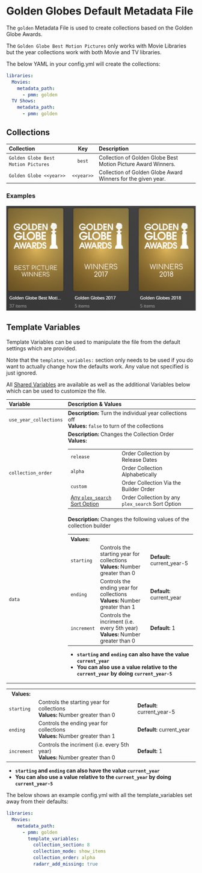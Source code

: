 # Golden Globes Default Metadata File

The `golden` Metadata File is used to create collections based on the Golden Globe Awards.

The `Golden Globe Best Motion Pictures` only works with Movie Libraries but the year collections work with both Movie and TV libraries.

The below YAML in your config.yml will create the collections:

```yaml
libraries:
  Movies:
    metadata_path:
      - pmm: golden
  TV Shows:
    metadata_path:
      - pmm: golden
```

## Collections

| Collection                          |    Key     | Description                                                   |
|:------------------------------------|:----------:|:--------------------------------------------------------------|
| `Golden Globe Best Motion Pictures` |   `best`   | Collection of Golden Globe Best Motion Picture Award Winners. |
| `Golden Globe <<year>>`             | `<<year>>` | Collection of Golden Globe Award Winners for the given year.  |

### Examples

![](../images/golden.png)

## Template Variables

Template Variables can be used to manipulate the file from the default settings which are provided. 

Note that the `templates_variables:` section only needs to be used if you do want to actually change how the defaults work. Any value not specified is just ignored.

All [Shared Variables](../variables) are available as well as the additional Variables below which can be used to customize the file.

| Variable               | Description & Values                                                                                                                                                                                                                                                                                                                                                                                                                                                                                                                                                                                                                                                                                                                                                                                                                                                                                                                                                                                             |
|:-----------------------|:-----------------------------------------------------------------------------------------------------------------------------------------------------------------------------------------------------------------------------------------------------------------------------------------------------------------------------------------------------------------------------------------------------------------------------------------------------------------------------------------------------------------------------------------------------------------------------------------------------------------------------------------------------------------------------------------------------------------------------------------------------------------------------------------------------------------------------------------------------------------------------------------------------------------------------------------------------------------------------------------------------------------|
| `use_year_collections` | **Description:** Turn the individual year collections off<br>**Values:** `false` to turn of the collections                                                                                                                                                                                                                                                                                                                                                                                                                                                                                                                                                                                                                                                                                                                                                                                                                                                                                                      |
| `collection_order`     | **Description:** Changes the Collection Order<br>**Values:**<table class="clearTable"><tr><td>`release`</td><td>Order Collection by Release Dates</td></tr><tr><td>`alpha`</td><td>Order Collection Alphabetically</td></tr><tr><td>`custom`</td><td>Order Collection Via the Builder Order</td></tr><tr><td>[Any `plex_search` Sort Option](../builders/plex.md#sort-options)</td><td>Order Collection by any `plex_search` Sort Option</td></tr></table>                                                                                                                                                                                                                                                                                                                                                                                                                                                                                                                                                       |
| `data`                 | **Description:** Changes the following values of the collection builder<br><table class="clearTable"><tr><th>Values:</th></tr><tr><td><code>starting</code></td><td>Controls the starting year for collections</br><strong>Values:</strong> Number greater than 0</td><td><strong>Default:</strong> current_year-5</td></tr><tr><td><code>ending</code></td><td>Controls the ending year for collections</br><strong>Values:</strong> Number greater than 1</td><td><strong>Default:</strong> current_year</td></tr><tr><td><code>increment</code></td><td>Controls the incriment (i.e. every 5th year)</br><strong>Values:</strong> Number greater than 0</td><td><strong>Default:</strong> 1</td></tr></table><ul><li><strong><code>starting</code> and <code>ending</code> can also have the value <code>current_year</code></strong></li><li><strong>You can also use a value relative to the <code>current_year</code> by doing <code>current_year-5</code></strong></li></ul> |


<table class="clearTable">
<tr><th>Values:</th></tr><tr><td><code>starting</code></td><td>Controls the starting year for collections</br><strong>Values:</strong> Number greater than 0</td><td><strong>Default:</strong> current_year-5</td></tr><tr><td><code>ending</code></td><td>Controls the ending year for collections</br><strong>Values:</strong> Number greater than 1</td><td><strong>Default:</strong> current_year</td></tr><tr><td><code>increment</code></td><td>Controls the incriment (i.e. every 5th year)</br><strong>Values:</strong> Number greater than 0</td><td><strong>Default:</strong> 1</td></tr></table><ul><li><strong><code>starting</code> and <code>ending</code> can also have the value <code>current_year</code></strong></li><li><strong>You can also use a value relative to the <code>current_year</code> by doing <code>current_year-5</code></strong></li></ul>

The below shows an example config.yml with all the template_variables set away from their defaults:

```yaml
libraries:
  Movies:
    metadata_path:
      - pmm: golden
        template_variables:
          collection_section: 8
          collection_mode: show_items
          collection_order: alpha
          radarr_add_missing: true
```


